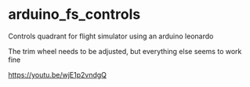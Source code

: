 # arduino_fs_controls
Controls quadrant for flight simulator using an arduino leonardo

The trim wheel needs to be adjusted, but everything else seems to work fine

https://youtu.be/wjE1p2vndgQ
